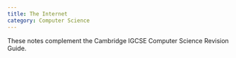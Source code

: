 ```yaml
---
title: The Internet
category: Computer Science
---
```


These notes complement the Cambridge IGCSE Computer Science Revision Guide.
